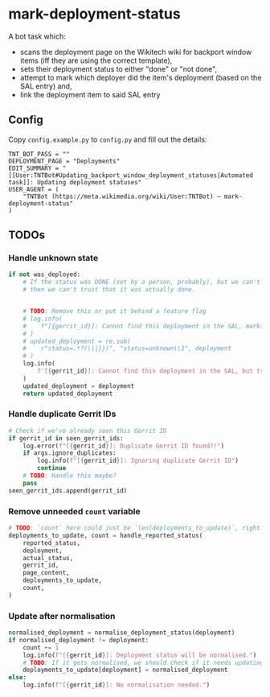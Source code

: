 # mark-deployment-status
A bot task which:
- scans the deployment page on the Wikitech wiki for backport window items (iff they are using the correct template),
- sets their deployment status to either "done" or "not done",
- attempt to mark which deployer did the item's deployment (based on the SAL entry) and,
- link the deployment item to said SAL entry

## Config
Copy `config.example.py` to `config.py` and fill out the details:
```
TNT_BOT_PASS = ""
DEPLOYMENT_PAGE = "Deployments"
EDIT_SUMMARY = "[[User:TNTBot#Updating_backport_window_deployment_statuses|Automated task]]: Updating deployment statuses"
USER_AGENT = (
    "TNTBot (https://meta.wikimedia.org/wiki/User:TNTBot) — mark-deployment-status"
)
```

## TODOs
### Handle unknown state
```python
if not was_deployed:
    # If the status was DONE (set by a person, probably), but we can't find it in the SAL
    # then we can't trust that it was actually done.


    # TODO: Remove this or put it behind a feature flag
    # log.info(
    #    f"[{gerrit_id}]: Cannot find this deployment in the SAL, marking as unknown status."
    # )
    # updated_deployment = re.sub(
    #    r"status=.*?(\||}})", "status=unknown\\1", deployment
    # )
    log.info(
        f'[{gerrit_id}]: Cannot find this deployment in the SAL, but trusting that it was "done".'
    )
    updated_deployment = deployment
    return updated_deployment
```

### Handle duplicate Gerrit IDs
```python
# Check if we've already seen this Gerrit ID
if gerrit_id in seen_gerrit_ids:
    log.error(f"[{gerrit_id}]: Duplicate Gerrit ID found?!")
    if args.ignore_duplicates:
        log.info(f"[{gerrit_id}]: Ignoring duplicate Gerrit ID")
        continue
    # TODO: Handle this maybe?
    pass
seen_gerrit_ids.append(gerrit_id)
```

### Remove unneeded `count` variable
```python
# TODO: `count` here could just be `len(deployments_to_update)`, right..?
deployments_to_update, count = handle_reported_status(
    reported_status,
    deployment,
    actual_status,
    gerrit_id,
    page_content,
    deployments_to_update,
    count,
)
```

### Update after normalisation
```python
normalised_deployment = normalise_deployment_status(deployment)
if normalised_deployment != deployment:
    count += 1
    log.info(f"[{gerrit_id}]: Deployment status will be normalised.")
    # TODO: If it gets normalised, we should check if it needs updating
    deployments_to_update[deployment] = normalised_deployment
else:
    log.info(f"[{gerrit_id}]: No normalisation needed.")
```